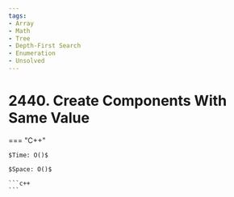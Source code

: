 ```yaml
---
tags:
- Array
- Math
- Tree
- Depth-First Search
- Enumeration
- Unsolved
---
```



# 2440. Create Components With Same Value

=== "C++"

    $Time: O()$

    $Space: O()$

    ```c++
    ```